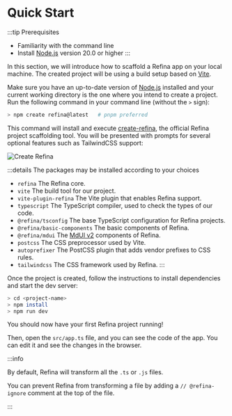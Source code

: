 # Quick Start

:::tip Prerequisites

- Familiarity with the command line
- Install [Node.js](https://nodejs.org/) version 20.0 or higher
  :::

In this section, we will introduce how to scaffold a Refina app on your local machine. The created project will be using a build setup based on [Vite](https://vitejs.dev).

Make sure you have an up-to-date version of [Node.js](https://nodejs.org/) installed and your current working directory is the one where you intend to create a project. Run the following command in your command line (without the `>` sign):

```sh
> npm create refina@latest   # pnpm preferred
```

This command will install and execute [create-refina](https://github.com/refinajs/refina/tree/main/packages/creator), the official Refina project scaffolding tool. You will be presented with prompts for several optional features such as TailwindCSS support:

![Create Refina](/media/create-refina.png)

:::details The packages may be installed according to your choices

- `refina` The Refina core.
- `vite` The build tool for our project.
- `vite-plugin-refina` The Vite plugin that enables Refina support.
- `typescript` The TypeScript compiler, used to check the types of our code.
- `@refina/tsconfig` The base TypeScript configuration for Refina projects.
- `@refina/basic-components` The basic components of Refina.
- `@refina/mdui` The [MdUI v2](https://mdui.org/) components of Refina.
- `postcss` The CSS preprocessor used by Vite.
- `autoprefixer` The PostCSS plugin that adds vendor prefixes to CSS rules.
- `tailwindcss` The CSS framework used by Refina.
  :::

Once the project is created, follow the instructions to install dependencies and start the dev server:

```sh
> cd <project-name>
> npm install
> npm run dev
```

You should now have your first Refina project running!

Then, open the `src/app.ts` file, and you can see the code of the app. You can edit it and see the changes in the browser.

:::info

By default, Refina will transform all the `.ts` or `.js` files.

You can prevent Refina from transforming a file by adding a `// @refina-ignore` comment at the top of the file.

:::
